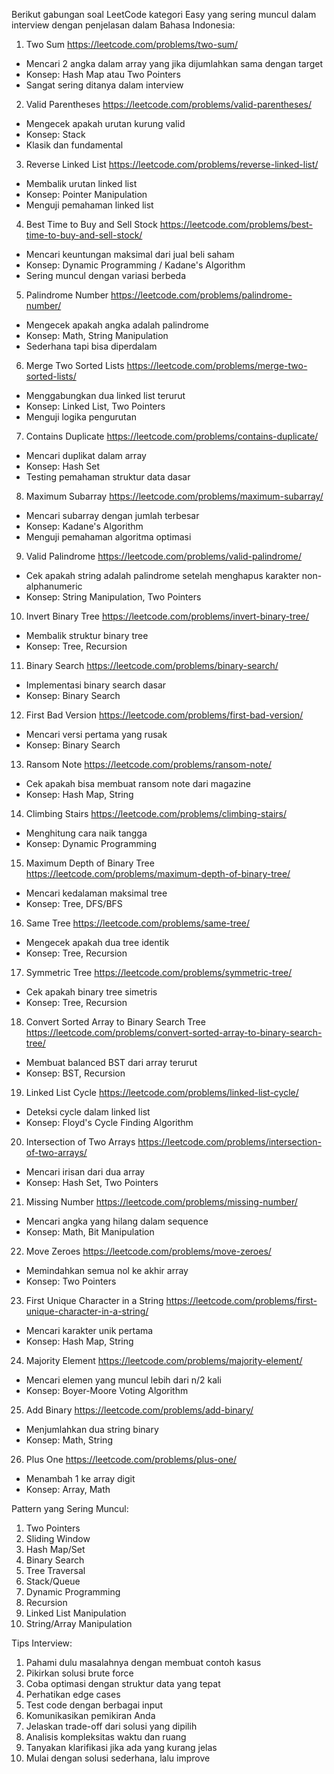 Berikut gabungan soal LeetCode kategori Easy yang sering muncul dalam interview dengan penjelasan dalam Bahasa Indonesia:

1. Two Sum
   https://leetcode.com/problems/two-sum/
- Mencari 2 angka dalam array yang jika dijumlahkan sama dengan target
- Konsep: Hash Map atau Two Pointers
- Sangat sering ditanya dalam interview

2. Valid Parentheses
   https://leetcode.com/problems/valid-parentheses/
- Mengecek apakah urutan kurung valid
- Konsep: Stack
- Klasik dan fundamental

3. Reverse Linked List
   https://leetcode.com/problems/reverse-linked-list/
- Membalik urutan linked list
- Konsep: Pointer Manipulation
- Menguji pemahaman linked list

4. Best Time to Buy and Sell Stock
   https://leetcode.com/problems/best-time-to-buy-and-sell-stock/
- Mencari keuntungan maksimal dari jual beli saham
- Konsep: Dynamic Programming / Kadane's Algorithm
- Sering muncul dengan variasi berbeda

5. Palindrome Number
   https://leetcode.com/problems/palindrome-number/
- Mengecek apakah angka adalah palindrome
- Konsep: Math, String Manipulation
- Sederhana tapi bisa diperdalam

6. Merge Two Sorted Lists
   https://leetcode.com/problems/merge-two-sorted-lists/
- Menggabungkan dua linked list terurut
- Konsep: Linked List, Two Pointers
- Menguji logika pengurutan

7. Contains Duplicate
   https://leetcode.com/problems/contains-duplicate/
- Mencari duplikat dalam array
- Konsep: Hash Set
- Testing pemahaman struktur data dasar

8. Maximum Subarray
   https://leetcode.com/problems/maximum-subarray/
- Mencari subarray dengan jumlah terbesar
- Konsep: Kadane's Algorithm
- Menguji pemahaman algoritma optimasi

9. Valid Palindrome
   https://leetcode.com/problems/valid-palindrome/
- Cek apakah string adalah palindrome setelah menghapus karakter non-alphanumeric
- Konsep: String Manipulation, Two Pointers

10. Invert Binary Tree
    https://leetcode.com/problems/invert-binary-tree/
- Membalik struktur binary tree
- Konsep: Tree, Recursion

11. Binary Search
    https://leetcode.com/problems/binary-search/
- Implementasi binary search dasar
- Konsep: Binary Search

12. First Bad Version
    https://leetcode.com/problems/first-bad-version/
- Mencari versi pertama yang rusak
- Konsep: Binary Search

13. Ransom Note
    https://leetcode.com/problems/ransom-note/
- Cek apakah bisa membuat ransom note dari magazine
- Konsep: Hash Map, String

14. Climbing Stairs
    https://leetcode.com/problems/climbing-stairs/
- Menghitung cara naik tangga
- Konsep: Dynamic Programming

15. Maximum Depth of Binary Tree
    https://leetcode.com/problems/maximum-depth-of-binary-tree/
- Mencari kedalaman maksimal tree
- Konsep: Tree, DFS/BFS

16. Same Tree
    https://leetcode.com/problems/same-tree/
- Mengecek apakah dua tree identik
- Konsep: Tree, Recursion

17. Symmetric Tree
    https://leetcode.com/problems/symmetric-tree/
- Cek apakah binary tree simetris
- Konsep: Tree, Recursion

18. Convert Sorted Array to Binary Search Tree
    https://leetcode.com/problems/convert-sorted-array-to-binary-search-tree/
- Membuat balanced BST dari array terurut
- Konsep: BST, Recursion

19. Linked List Cycle
    https://leetcode.com/problems/linked-list-cycle/
- Deteksi cycle dalam linked list
- Konsep: Floyd's Cycle Finding Algorithm

20. Intersection of Two Arrays
    https://leetcode.com/problems/intersection-of-two-arrays/
- Mencari irisan dari dua array
- Konsep: Hash Set, Two Pointers

21. Missing Number
    https://leetcode.com/problems/missing-number/
- Mencari angka yang hilang dalam sequence
- Konsep: Math, Bit Manipulation

22. Move Zeroes
    https://leetcode.com/problems/move-zeroes/
- Memindahkan semua nol ke akhir array
- Konsep: Two Pointers

23. First Unique Character in a String
    https://leetcode.com/problems/first-unique-character-in-a-string/
- Mencari karakter unik pertama
- Konsep: Hash Map, String

24. Majority Element
    https://leetcode.com/problems/majority-element/
- Mencari elemen yang muncul lebih dari n/2 kali
- Konsep: Boyer-Moore Voting Algorithm

25. Add Binary
    https://leetcode.com/problems/add-binary/
- Menjumlahkan dua string binary
- Konsep: Math, String

26. Plus One
    https://leetcode.com/problems/plus-one/
- Menambah 1 ke array digit
- Konsep: Array, Math

Pattern yang Sering Muncul:
1. Two Pointers
2. Sliding Window
3. Hash Map/Set
4. Binary Search
5. Tree Traversal
6. Stack/Queue
7. Dynamic Programming
8. Recursion
9. Linked List Manipulation
10. String/Array Manipulation

Tips Interview:
1. Pahami dulu masalahnya dengan membuat contoh kasus
2. Pikirkan solusi brute force
3. Coba optimasi dengan struktur data yang tepat
4. Perhatikan edge cases
5. Test code dengan berbagai input
6. Komunikasikan pemikiran Anda
7. Jelaskan trade-off dari solusi yang dipilih
8. Analisis kompleksitas waktu dan ruang
9. Tanyakan klarifikasi jika ada yang kurang jelas
10. Mulai dengan solusi sederhana, lalu improve